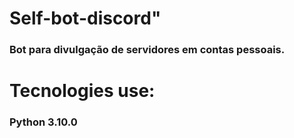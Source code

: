 # Self-bot-discord"

### Bot para divulgação de servidores em contas pessoais.

# Tecnologies use:
### Python 3.10.0
